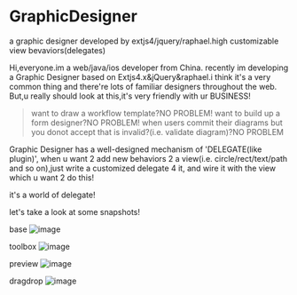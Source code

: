 # GraphicDesigner
a graphic designer developed by extjs4/jquery/raphael.high customizable view bevaviors(delegates)

Hi,everyone.im a web/java/ios developer from China.
recently im developing a Graphic Designer based on Extjs4.x&jQuery&raphael.i think it's a very common thing and 
there're lots of familiar designers throughout the web.
But,u really should look at this,it's very friendly with ur BUSINESS!
  >want to draw a workflow template?NO PROBLEM!
  >want to build up a form designer?NO PROBLEM!
  >when users commit their diagrams but you donot accept that is invalid?(i.e. validate diagram)?NO PROBLEM
  
Graphic Designer has a well-designed mechanism of 'DELEGATE(like plugin)',
when u want 2 add new behaviors 2 a view(i.e. circle/rect/text/path and so on),just write a customized delegate 4 it,
  and wire it with the view which u want 2 do this!
  
it's a world of delegate!

let's take a look at some snapshots!

base
![image](https://raw.githubusercontent.com/dicolar/GraphicDesigner/master/base.png)

toolbox
![image](https://raw.githubusercontent.com/dicolar/GraphicDesigner/master/toolbox.png)

preview
![image](https://raw.githubusercontent.com/dicolar/GraphicDesigner/master/preview.png)

dragdrop
![image](https://raw.githubusercontent.com/dicolar/GraphicDesigner/master/dragdrop.png)
